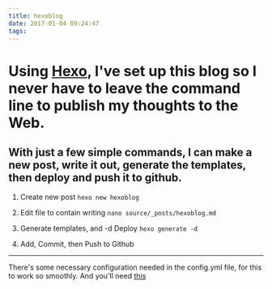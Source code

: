 ```yaml
---
title: hexoblog
date: 2017-01-04 09:24:47
tags:
---
```


# Using [Hexo](http://hexo.io), I've set up this blog so I never have to leave the command line to publish my thoughts to the Web.


## With just a few simple commands, I can make a new post, write it out, generate the templates, then deploy and push it to github.

1. Create new post
`hexo new hexoblog`

2. Edit file to contain writing
`nano source/_posts/hexoblog.md`

3. Generate templates, and -d Deploy
`hexo generate -d`

4. Add, Commit, then Push to Github


______

There's some necessary configuration needed in the config.yml file, for this to work so smoothly. And you'll need [this](https://github.com/hexojs/hexo-deployer-git)

